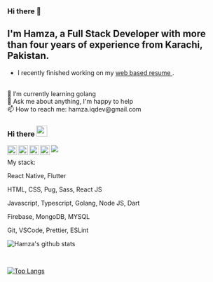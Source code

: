 ### Hi there 👋

## I'm Hamza, a Full Stack Developer with more than four years of experience from Karachi, Pakistan.

- I recently finished working on my <a href="hackerhgl-cv.web.app" href="_blank">web based resume </a>.
<br />
🌱 I’m currently learning golang
<br />
💬 Ask me about anything, I'm happy to help
<br />
📫 How to reach me: hamza.iqdev@gmail.com

### Hi there <img src="https://media.giphy.com/media/hvRJCLFzcasrR4ia7z/giphy.gif" width="25px">
<a href="https://twitter.com/hackerhgl">
  <img align="left" alt="Hamza's Twitter" width="22px" src="https://cdn.jsdelivr.net/npm/simple-icons@v3/icons/twitter.svg" />
</a>
<a href="https://www.linkedin.com/in/hackerhgl/">
  <img align="left" alt="Hamza's LinkedIn" width="22px" src="https://cdn.jsdelivr.net/npm/simple-icons@v3/icons/linkedin.svg" />
</a>
<a href="https://www.instagram.com/hackerhgl/">
  <img align="left" alt="Hamza's Instagram" width="22px" src="https://cdn.jsdelivr.net/npm/simple-icons@v3/icons/instagram.svg" />
</a>
<a href="https://www.reddit.com/user/hackerhgl/">
  <img align="left" alt="Hamza's Reddit" width="22px" src="https://cdn.jsdelivr.net/npm/simple-icons@v3/icons/reddit.svg" />
</a>

![](https://visitor-badge.glitch.me/badge?page_id=hackerhgl.hackerhgl)

My stack:

React Native, Flutter

HTML, CSS, Pug, Sass, React JS

Javascript, Typescript, Golang, Node JS, Dart

Firebase, MongoDB, MYSQL

Git, VSCode, Prettier, ESLint

![Hamza's github stats](https://github-readme-stats.vercel.app/api?username=hackerhgl&include_all_commits=true&count_private=true&show_icons=true&line_height=20&theme=radical)

<br />

[![Top Langs](https://github-readme-stats.vercel.app/api/top-langs/?username=hackerhgl&count_private=true&layout=compact&text_color=daf7dc&bg_color=151515)](https://github.com/hackerhgl/github-readme-stats)
